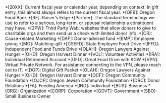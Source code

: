 <!-- markdownlint-disable MD041  -->
*[20XX]: Current fiscal year or calendar year, depending on context. In gift entry, this almost always refers to the current fiscal year.
*[OFB]: Oregon Food Bank
*[RE]: Raiser's Edge
*[Partner]: The standard terminology we use to refer to a serious, long-term, or spousal relationship a constituent may have.
*[3PW]: Third Party Web: websites that allow donors to give to charitable orgs and then send us a check with limited donor info.
*[CR]: Cause-related Marketing
*[DAF]: Donor-advised fund
*[EMP]: Employee giving
*[MG]: Matching-gift
*[GSEFD]: State Employee Food Drive
*[IFFD]: Independent Food and Funds Drive
*[OLAH]: Oregon Lawyers Against Hunger
*[OHD]: Oregon Harvest Dinner
*[VOL]: Volunteer Activities
*[IRA]: Individual Retirement Account
*[GFD]: Great Food Drive with KGW
*[VPN]: Virtual Private Network. For assistance connecting to the VPN, please reach out to IT.
*[DGP]: Digital Gift Packet
*[OLAH]: Oregon Lawyers Against Hunger
*[OHD]: Oregon Harvest Dinner
*[OCF]: Oregon Community Foundation
*[OJCF]: Oregon Jewish Community Foundation
*[DRC]: Donor Relations
*[FA]: Feeding America
*[IND]: Individual
*[BUS]: Business
*[ORG]: Organization
*[CORP]: Corporation
*[GOVT]: Government
*[SBO]: Small Business Owner
